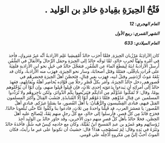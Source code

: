 <h1 dir="rtl">فَتْحُ الحِيرَةِ بقِيادةِ خالدِ بن الوَليد  .</h1>

<h5 dir="rtl">العام الهجري:  12

الشهر القمري: ربيع الأول

العام الميلادي: 633</h5>

<p dir="rtl">كان الآزاذِبَةُ مَرْزُبان الحِيرَةِ, فلمَّا أَخرَب خالدٌ أَمْغِيشِيا عَلِم الآزاذبةُ أنَّه غيرُ مَتروكٍ، فأخذ في أَمْرهِ وتَهيَّأ لحربِ خالدٍ، لمَّا تَوجَّه خالدٌ إلى الحِيرَةِ وحمَل الرِّحالَ والأثقالَ في السُّفُنِ أَرسلَ الآزاذبةُ ابنَهُ لِيقطَعَ الماءَ عن السُّفُنِ, فتعَجَّلَ خالدٌ في خَيلٍ نحو ابنِ الأزاذبةِ فلَقِيَهُ على فُراتِ بادِقْلَى، فقتَلهُ وقتَل أصحابَهُ، وسار نحو الحِيرَةِ، فهرَب منه الآزاذبةُ، وكان قد بَلغَهُ مَوتُ أَرْدَشِير وقتلُ ابنِه، فهرَب بغيرِ قِتالٍ، فتَحصَّنَ أهلُ الحِيرَةِ فحصَرهُم في قُصورِهم. دخل خالدٌ الحِيرَةَ، وأَمَر بكلِّ قَصْرٍ رجلًا مِن قُوَّادِه يُحاصِر أهلَهُ ويُقاتِلهم، فعَهِدَ خالدٌ إلى أُمرائِهِ أن يَبدءوا بِدَعوَتِه إحدى ثلاثٍ، فإن قَبِلوا قَبِلوا منهم، وإن أَبَوْا أن يُؤَجِّلوهم يومًا، وقال: لا تُمَكِّنوا عَدُوَّكُم مِن آذانِكُم فيَتربَّصوا بِكُم الدَّوائرَ، ولكن ناجِزوهُم ولا تُرَدِّدوا المسلمين عن قِتالِ عَدُوِّهِم. فلمَّا دَعَوْهُم أَبَوْا إلَّا المُنابذَةِ, فنَشَبَ القِتالُ وأَكثرَ المسلمون القتلَ فيهم، فنادى القِسِّيسون والرُّهْبانُ: يا أهلَ القُصورِ، ما يقتلنا غيرُكم. فنادى أهلُ القُصورِ: يا مَعشرَ العربِ، قد قَبِلْنا واحدةً مِن ثلاثٍ، فادعوا بنا وكُفُّوا عَنَّا حتَّى تُبلِّغونا خالدًا. فخرَج قائدٌ مِن كلِّ قصرٍ، فأُرسلوا إلى خالدٍ، مع كلِّ رجلٍ منهم ثِقَةٌ، لِيُصالح عليه أهلَ الحِصْن، فخلا خالدٌ بأهلِ كلِّ قصرٍ منهم دون الآخرين، وقد حاوَر خالدُ بن الوَليد أحدَ رُؤسائِهم وهو عَمرُو بن عبدِ المَسيحِ ابنُ بُقَيْلَةَ، وكان مع خادمِه كِيسٌ فيه سُمٌّ، فأخَذهُ خالدٌ ونَثَرَهُ في يَدِهِ وقال: لِمَ تَستَصْحِب هذا؟ قال: خشيتُ أن تكونوا على غيرِ ما رأيتُ، فكان الموتُ أحبَّ إليَّ مِن مَكروهٍ أُدْخِلُه على قَومي.</p></br>
